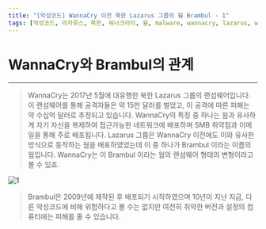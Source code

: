 ```yaml
---
title: "[악성코드] WannaCry 이전 북한 Lazarus 그룹의 웜 Brambul - 1"
tags: [악성코드, 라자루스, 북한, 워너크라이, 웜, malware, wannacry, lazarus, worm, north korea, korean]
---
```


# WannaCry와 Brambul의 관계
---
>WannaCry는 2017년 5월에 대유행한 북한 Lazarus 그룹의 랜섬웨어입니다.
>이 랜섬웨어를 통해 공격자들은 약 15만 달러를 벌었고, 이 공격에 따른 피해는 약 수십억 달러로 추정되고 있습니다.
>WannaCry의 특징 중 하나는 웜과 유사하게 자기 자신을 복제하여 접근가능한 네트워크에 배포하며 SMB 취약점과 이메일을 통해 주로 배포됩니다.
>Lazarus 그룹은 WannaCry 이전에도 이와 유사한 방식으로 동작하는 웜을 배포하였었는데 이 중 하나가 Brambul 이라는 이름의 웜입니다.
>WannaCry는 이 Brambul 이라는 웜의 랜섬웨어 형태의 변형이라고 볼 수 있죠.

![1](https://cdn5.alienvault.com/blog-content/Screen_Shot_2018-02-08_at_5.42.47_PM.png)

>Brambul은 2009년에 제작된 후 배포되기 시작하였으며 10년이 지난 지금, 다른 악성코드에 비해 위험하다고 볼 수는 없지만 여전히 취약한 버전과 설정의 컴퓨터에는 피해를 줄 수 있습니다.

